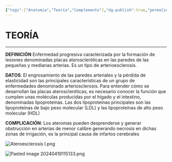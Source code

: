 ```yaml
---
{"tags":["Anatomía","Teoría","Complemento"],"dg-publish":true,"permalink":"/24-anatomia/entidades-clinicas/patologias-cardiacas/ateroesclerosis/","dgPassFrontmatter":true}
---
```


# TEORÍA
---
**DEFINICIÓN**
Enfermedad progresiva caracterizada por la formación de lesiones denominadas placas ateroscleróticas en las paredes de las pequeñas y medianas arterias. Es un tipo de arterioesclerosis.

**DATOS**:
El engrosamiento de las paredes arteriales y la pérdida de elasticidad son las principales características de un grupo de enfermedades denominado arteriosclerosis.
Para entender cómo se desarrollan las placas ateroscleróticas, es necesario conocer la función que cumplen unas moléculas producidas por el hígado y el intestino, denominadas lipoproteínas.
Las dos lipoproteínas principales son las lipoproteínas de bajo peso molecular (LDL) y las lipoproteínas de alto peso molecular (HDL)

**COMPLICACIÓN**:
Los ateromas pueden desprenderse y generar obstrucción en arterias de menor calibre generando necrosis en dichas zonas de irrigación, es la principal causa de infartos cerebrales

![Ateroesclerosis I.png](/img/user/1.%20ELEMENTOS%20GR%C3%81FICOS/Ateroesclerosis%20I.png)

![Pasted image 20240419115133.png](/img/user/1.%20ELEMENTOS%20GR%C3%81FICOS/Pasted%20image%2020240419115133.png)
